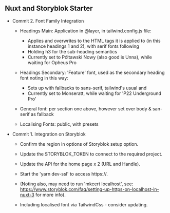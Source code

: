 ## Nuxt and Storyblok Starter

- Commit 2. Font Family Integration

  - Headings Main: Application in @layer, in tailwind.config.js file:
    - Applies and overwrites to the HTML tags it is applied to (in this instance headings 1 and 2), with serif fonts following
    - Holding h3 for the sub-heading semantics
    - Currently set to Półtawski Nowy (also good is Unna), while waiting for Opheus Pro
  - Headings Secondary: 'Feature' font, used as the secondary heading font noting in this way:
    - Sets up with fallbacks to sans-serif, tailwind's usual and
    - Currently set to Monseratt, while waiting for 'P22 Underground Pro'
  - General font: per section one above, however set over body & san-serif as fallback

  - Localising Fonts: public, with presets

- Commit 1. Integration on Storyblok

  - Confirm the region in options of Storyblok setup option.
  - Update the STORYBLOK_TOKEN to connect to the required project.
  - Update the API for the home page x 2 (URL and Handle).

  - Start the 'yarn dev-ssl' to access https://.
  - (Noting also, may need to run 'mkcert localhost', see: https://www.storyblok.com/faq/setting-up-https-on-localhost-in-nuxt-3 for more info).
  - Including localised font via TailwindCss - consider updating.
